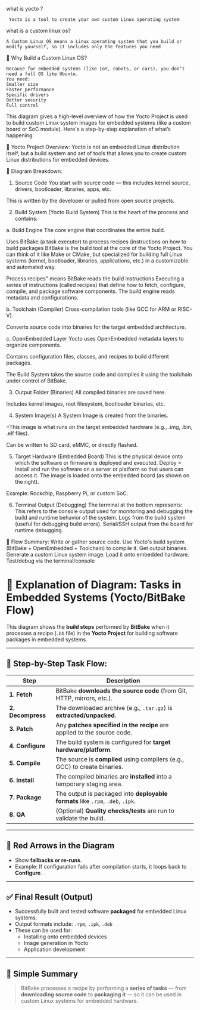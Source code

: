 what is yocto ?
```
 Yocto is a tool to create your own custom Linux operating system
```
what is a custom linux os?
```
A Custom Linux OS means a Linux operating system that you build or modify yourself, so it includes only the features you need
```

🔧 Why Build a Custom Linux OS?
```
Because for embedded systems (like IoT, robots, or cars), you don’t need a full OS like Ubuntu.
You need:
Smaller size
Faster performance
Specific drivers
Better security
Full control
```

This diagram gives a high-level overview of how the Yocto Project is used to build custom Linux system images for embedded systems (like a custom board or SoC module). Here's a step-by-step explanation of what’s happening:

🔧 Yocto Project Overview:
Yocto is not an embedded Linux distribution itself, but a build system and set of tools that allows you to create custom Linux distributions for embedded devices.

🧱 Diagram Breakdown:
1. Source Code
You start with source code — this includes kernel source, drivers, bootloader, libraries, apps, etc.

This is written by the developer or pulled from open source projects.

2. Build System (Yocto Build System)
This is the heart of the process and contains:

a. Build Engine
The core engine that coordinates the entire build.

Uses BitBake (a task executor) to process recipes (instructions on how to build packages
BitBake is the build tool at the core of the Yocto Project.
You can think of it like Make or CMake, but specialized for building full Linux systems (kernel, bootloader, libraries, applications, etc.) in a customizable and automated way.

Process recipes" means BitBake reads the build instructions 
Executing a series of instructions (called recipes) that define how to fetch, configure, compile, and package software components.
The build engine reads metadata and configurations.

b. Toolchain (Compiler)
Cross-compilation tools (like GCC for ARM or RISC-V).

Converts source code into binaries for the target embedded architecture.

c. OpenEmbedded Layer
Yocto uses OpenEmbedded metadata layers to organize components.

Contains configuration files, classes, and recipes to build different packages.

 The Build System takes the source code and compiles it using the toolchain under control of BitBake.

3. Output Folder (Binaries)
All compiled binaries are saved here.

Includes kernel images, root filesystem, bootloader binaries, etc.

4. System Image(s)
A System Image is created from the binaries.

+This image is what runs on the target embedded hardware (e.g., .img, .bin, .elf files).

Can be written to SD card, eMMC, or directly flashed.

5. Target Hardware (Embedded Board)
This is the physical device onto which the software or firmware is deployed and executed.
Deploy = Install and run the software on a server or platform so that users can access it.
The image is loaded onto the embedded board (as shown on the right).

Example: Rockchip, Raspberry Pi, or custom SoC.

6. Terminal Output (Debugging)
The terminal at the bottom represents:
This refers to the console output used for monitoring and debugging the build and runtime behavior of the system.
Logs from the build system (useful for debugging build errors).
Serial/SSH output from the board for runtime debugging.


🔄 Flow Summary:
Write or gather source code.
Use Yocto's build system (BitBake + OpenEmbedded + Toolchain) to compile it.
Get output binaries.
Generate a custom Linux system image.
Load it onto embedded hardware.
Test/debug via the terminal/console





# 📌 Explanation of Diagram: Tasks in Embedded Systems (Yocto/BitBake Flow)

This diagram shows the **build steps** performed by **BitBake** when it processes a recipe (`.bb` file) in the **Yocto Project** for building software packages in embedded systems.

---

## 🧱 Step-by-Step Task Flow:

| Step             | Description                                                                 |
|------------------|-----------------------------------------------------------------------------|
| **1. Fetch**     | BitBake **downloads the source code** (from Git, HTTP, mirrors, etc.).     |
| **2. Decompress**| The downloaded archive (e.g., `.tar.gz`) is **extracted/unpacked**.         |
| **3. Patch**     | Any **patches specified in the recipe** are applied to the source code.     |
| **4. Configure** | The build system is configured for **target hardware/platform**.            |
| **5. Compile**   | The source is **compiled** using compilers (e.g., GCC) to create binaries.  |
| **6. Install**   | The compiled binaries are **installed** into a temporary staging area.      |
| **7. Package**   | The output is packaged into **deployable formats** like `.rpm`, `.deb`, `.ipk`. |
| **8. QA**        | (Optional) **Quality checks/tests** are run to validate the build.          |

---

## 🔁 Red Arrows in the Diagram

- Show **fallbacks or re-runs**.
- Example: If configuration fails after compilation starts, it loops back to **Configure**.

---

## ✅ Final Result (Output)

- Successfully built and tested software **packaged** for embedded Linux systems.
- Output formats include: `.rpm`, `.ipk`, `.deb`
- These can be used for:
  - Installing onto embedded devices
  - Image generation in Yocto
  - Application development

---

## 🧠 Simple Summary

> BitBake processes a recipe by performing a **series of tasks** — from **downloading source code** to **packaging it** — so it can be used in custom Linux systems for embedded hardware.


